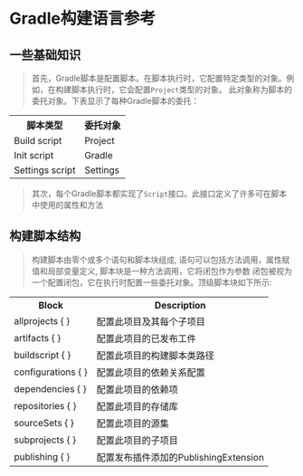 # Gradle构建语言参考
## 一些基础知识
> 首先，Gradle脚本是配置脚本。在脚本执行时，它配置特定类型的对象。例如，在构建脚本执行时，它会配置`Project`类型的对象。
此对象称为脚本的委托对象。下表显示了每种Gradle脚本的委托：
<table>
    <tr>
        <th>脚本类型</th>
        <th>委托对象</th>
    </tr>
    <tr>
        <td>Build script</td>
        <td>Project</td>
    </tr>
    <tr>
        <td>Init script</td>
        <td>Gradle</td>
    </tr>
    <tr>
        <td>Settings script</td>
        <td>Settings</td>
    </tr>
</table>

> 其次，每个Gradle脚本都实现了`Script`接口。此接口定义了许多可在脚本中使用的属性和方法

## 构建脚本结构
> 构建脚本由零个或多个语句和脚本块组成, 语句可以包括方法调用，属性赋值和局部变量定义, 脚本块是一种方法调用，它将闭包作为参数
闭包被视为一个配置闭包，它在执行时配置一些委托对象。顶级脚本块如下所示:
<table>
    <tr>
        <th>Block</th>
        <th>Description</th>
    </tr>
    <tr>
        <td>allprojects { }</td>
        <td>配置此项目及其每个子项目</td>
    </tr>
    <tr>
        <td>artifacts { }</td>
        <td>配置此项目的已发布工件</td>
    </tr>
    <tr>
        <td>buildscript { }</td>
        <td>配置此项目的构建脚本类路径</td>
    </tr>
    <tr>
        <td>configurations { }</td>
        <td>配置此项目的依赖关系配置</td>
    </tr>
    <tr>
        <td>dependencies { }</td>
        <td>配置此项目的依赖项</td>
    </tr>
    <tr>
        <td>repositories { }</td>
        <td>配置此项目的存储库</td>
    </tr>
    <tr>
        <td>sourceSets { }</td>
        <td>配置此项目的源集</td>
    </tr>
    <tr>
        <td>subprojects { }</td>
        <td>配置此项目的子项目</td>
    </tr>
    <tr>
        <td>publishing { }</td>
        <td>配置发布插件添加的PublishingExtension</td>
    </tr>
</table>